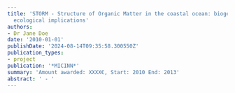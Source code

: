 ```yaml
---
title: 'STORM - Structure of Organic Matter in the coastal ocean: biogeochemical and
  ecological implications'
authors:
- Dr Jane Doe
date: '2010-01-01'
publishDate: '2024-08-14T09:35:58.300550Z'
publication_types:
- project
publication: '*MICINN*'
summary: 'Amount awarded: XXXX€, Start: 2010 End: 2013'
abstract: ' - '
---
```

